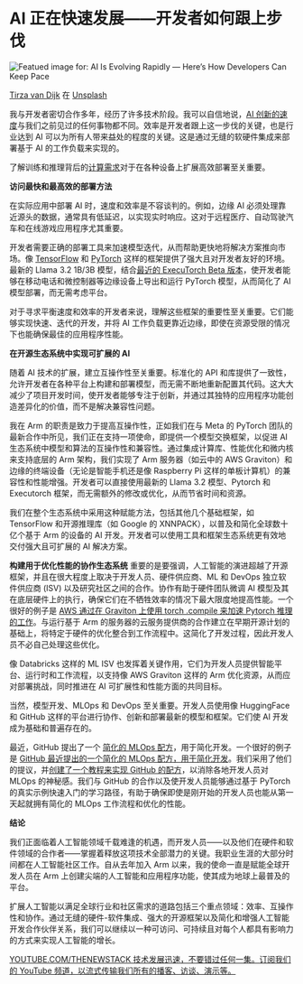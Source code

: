 # AI 正在快速发展——开发者如何跟上步伐

![Featued image for: AI Is Evolving Rapidly — Here’s How Developers Can Keep Pace](https://cdn.thenewstack.io/media/2025/01/d53fca28-tirza-van-dijk-i8ohou-wlo4-unsplash-1024x683.jpg)

[Tirza van Dijk](https://unsplash.com/@tirzavandijk?utm_content=creditCopyText&utm_medium=referral&utm_source=unsplash) 在 [Unsplash](https://unsplash.com/photos/person-facing-tuned-on-macbook-pro-I8OhOu-wLO4?utm_content=creditCopyText&utm_medium=referral&utm_source=unsplash)

我与开发者密切合作多年，经历了许多技术阶段。我可以自信地说，[AI 创新的速度](https://thenewstack.io/whats-ahead-for-ai-assisted-coding-open-source-and-more/)与我们之前见过的任何事物都不同。效率是开发者跟上这一步伐的关键，也是行业达到 AI 可以为所有人带来益处的程度的关键。这是通过无缝的软硬件集成来部署基于 AI 的工作负载来实现的。

了解训练和推理背后的[计算需求](https://thenewstack.io/whats-driving-the-rising-cost-of-observability/)对于在各种设备上扩展高效部署至关重要。

**访问最快和最高效的部署方法**

在实际应用中部署 AI 时，速度和效率是不容谈判的。例如，边缘 AI 必须处理靠近源头的数据，通常具有低延迟，以实现实时响应。这对于远程医疗、自动驾驶汽车和在线游戏应用程序尤其重要。

开发者需要正确的部署工具来加速模型迭代，从而帮助更快地将解决方案推向市场。像 [TensorFlow](https://thenewstack.io/python-tutorial-use-tensorflow-to-generate-predictive-text/) 和 [PyTorch](https://thenewstack.io/why-pytorch-gets-all-the-love/) 这样的框架提供了强大且对开发者友好的环境。最新的 Llama 3.2 1B/3B 模型，结合[最近的 ExecuTorch Beta 版本](https://pytorch.org/blog/executorch-beta/)，使开发者能够在移动电话和微控制器等边缘设备上导出和运行 PyTorch 模型，从而简化了 AI 模型部署，而无需考虑平台。

对于寻求平衡速度和效率的开发者来说，理解这些框架的重要性至关重要。它们能够实现快速、迭代的开发，并将 AI 工作负载更靠近边缘，即使在资源受限的情况下也能确保最佳的应用程序性能。

**在开源生态系统中实现可扩展的 AI**

随着 AI 技术的扩展，建立互操作性至关重要。标准化的 API 和库提供了一致性，允许开发者在各种平台上构建和部署模型，而无需不断地重新配置其代码。这大大减少了项目开发时间，使开发者能够专注于创新，并通过其独特的应用程序功能创造差异化的价值，而不是解决兼容性问题。

我在 Arm 的职责是致力于提高互操作性，正如我们在与 Meta 的 PyTorch 团队的最新合作中所见，我们正在支持一项使命，即提供一个模型交换框架，以促进 AI 生态系统中模型和算法的互操作性和兼容性。通过集成计算库、性能优化和微内核来支持底层的 Arm 架构，我们实现了 Arm 服务器（如云中的 AWS Graviton）和边缘的终端设备（无论是智能手机还是像 Raspberry Pi 这样的单板计算机）的兼容性和性能增强。开发者可以直接使用最新的 Llama 3.2 模型、Pytorch 和 Executorch 框架，而无需额外的修改或优化，从而节省时间和资源。

我们在整个生态系统中采用这种赋能方法，包括其他几个基础框架，如 TensorFlow 和开源推理库（如 Google 的 XNNPACK），以普及和简化全球数十亿个基于 Arm 的设备的 AI 开发。开发者可以使用工具和框架生态系统更有效地交付强大且可扩展的 AI 解决方案。

**构建用于优化性能的协作生态系统**
重要的是要强调，人工智能的演进超越了开源框架，并且在很大程度上取决于开发人员、硬件供应商、ML 和 DevOps 独立软件供应商 (ISV) 以及研究社区之间的合作。协作有助于硬件团队微调 AI 模型及其在底层硬件上的执行，确保它们在不牺牲效率的情况下最大限度地提高性能。一个很好的例子是 [AWS 通过在 Graviton 上使用 torch .compile 来加速 Pytorch 推理的工作](https://aws.amazon.com/blogs/machine-learning/accelerated-pytorch-inference-with-torch-compile-on-aws-graviton-processors/)。与运行基于 Arm 的服务器的云服务提供商的合作建立在早期开源计划的基础上，将特定于硬件的优化整合到工作流程中。这简化了开发过程，因此开发人员不必自己处理这些优化。

像 Databricks 这样的 ML ISV 也发挥着关键作用，它们为开发人员提供智能平台、运行时和工作流程，以支持像 AWS Graviton 这样的 Arm 优化资源，从而应对部署挑战，同时推进在 AI 可扩展性和性能方面的共同目标。

当然，模型开发、MLOps 和 DevOps 至关重要。开发人员使用像 HuggingFace 和 GitHub 这样的平台进行协作、创新和部署最新的模型和框架。它们使 AI 开发成为基础和普遍存在的。

最近，GitHub 提出了一个 [简化的 MLOps 配方](https://github.blog/enterprise-software/ci-cd/streamlining-your-mlops-pipeline-with-github-actions-and-arm64-runners/)，用于简化开发。一个很好的例子是 [GitHub 最近提出的一个简化的 MLOps 配方，用于简化开发](https://github.blog/enterprise-software/ci-cd/streamlining-your-mlops-pipeline-with-github-actions-and-arm64-runners/)。我们采用了他们的提议，并[创建了一个教程来实现 GitHub 的配方](https://learn.arm.com/learning-paths/servers-and-cloud-computing/gh-runners/)，以消除各地开发人员对 MLOps 的神秘感。我们与 GitHub 的合作以及使开发人员能够通过基于 PyTorch 的真实示例快速入门的学习路径，有助于确保即使是刚开始的开发人员也能从第一天起就拥有简化的 MLOps 工作流程和优化的性能。

**结论**

我们正面临着人工智能领域千载难逢的机遇，而开发人员——以及他们在硬件和软件领域的合作者——掌握着释放这项技术全部潜力的关键。我职业生涯的大部分时间都在人工智能社区工作。自从去年加入 Arm 以来，我的使命一直是赋能全球开发人员在 Arm 上创建尖端的人工智能和应用程序功能，使其成为地球上最普及的平台。

扩展人工智能以满足全球行业和社区需求的道路包括三个重点领域：效率、互操作性和协作。通过无缝的硬件-软件集成、强大的开源框架以及简化和增强人工智能开发合作伙伴关系，我们可以继续以一种可访问、可持续且对每个人都具有影响力的方式来实现人工智能的增长。

[YOUTUBE.COM/THENEWSTACK
技术发展迅速，不要错过任何一集。订阅我们的 YouTube
频道，以流式传输我们所有的播客、访谈、演示等。
](https://youtube.com/thenewstack?sub_confirmation=1)